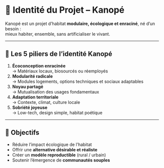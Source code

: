 # 🌿 Identité du Projet – Kanopé

Kanopé est un projet d’habitat **modulaire, écologique et enraciné**, né d’un besoin :  
mieux habiter, ensemble, sans artificialiser le vivant.

---

## 🌱 Les 5 piliers de l’identité Kanopé

1. **Écoconception enracinée**  
   → Matériaux locaux, biosourcés ou réemployés  
2. **Modularité radicale**  
   → Modules logements, options techniques et sociaux adaptables  
3. **Noyau partagé**  
   → Mutualisation des usages fondamentaux  
4. **Adaptation territoriale**  
   → Contexte, climat, culture locale  
5. **Sobriété joyeuse**  
   → Low-tech, design simple, habitat poétique

---

## 🎯 Objectifs

- Réduire l’impact écologique de l’habitat
- Offrir une **alternative désirable et réaliste**
- Créer un **modèle reproductible** (rural / urbain)
- Soutenir l’émergence de **communautés souples**
